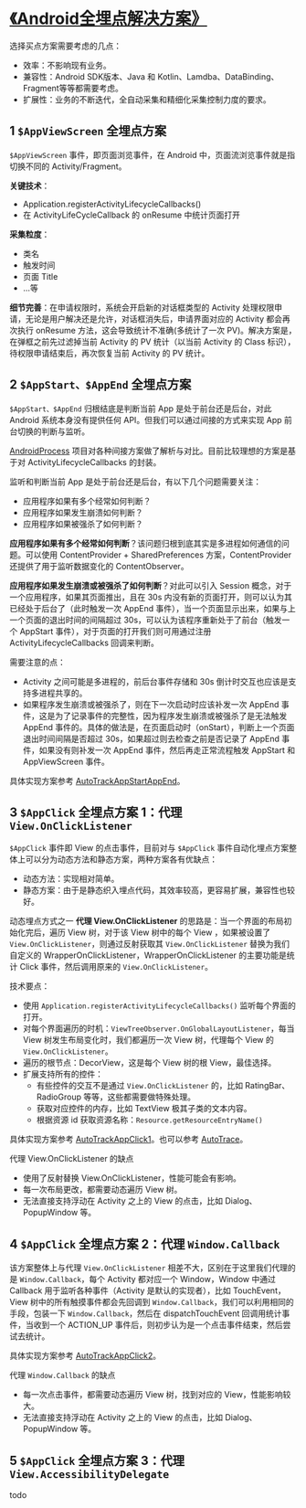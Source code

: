 # [《Android全埋点解决方案》](https://book.douban.com/subject/33400077/)

选择买点方案需要考虑的几点：

- 效率：不影响现有业务。
- 兼容性：Android SDK版本、Java 和 Kotlin、Lamdba、DataBinding、Fragment等等都需要考虑。
- 扩展性：业务的不断迭代，全自动采集和精细化采集控制力度的要求。

## 1 `$AppViewScreen` 全埋点方案

`$AppViewScreen` 事件，即页面浏览事件，在 Android 中，页面流浏览事件就是指切换不同的 Activity/Fragment。

**关键技术**：

- Application.registerActivityLifecycleCallbacks()
- 在 ActivityLifeCycleCallback 的 onResume 中统计页面打开

**采集粒度**：

- 类名
- 触发时间
- 页面 Title
- ...等

**细节完善**：在申请权限时，系统会开启新的对话框类型的 Activity 处理权限申请，无论是用户解决还是允许，对话框消失后，申请界面对应的 Activity 都会再次执行 onResume 方法，这会导致统计不准确(多统计了一次 PV)。解决方案是，在弹框之前先过滤掉当前 Activity 的 PV 统计（以当前 Activity 的 Class 标识），待权限申请结束后，再次恢复当前 Activity 的 PV 统计。

## 2 `$AppStart、$AppEnd` 全埋点方案

`$AppStart、$AppEnd` 归根结底是判断当前 App 是处于前台还是后台，对此 Android 系统本身没有提供任何 API。但我们可以通过间接的方式来实现 App 前台切换的判断与监听。

[AndroidProcess](https://github.com/wenmingvs/AndroidProcess) 项目对各种间接方案做了解析与对比。目前比较理想的方案是基于对 ActivityLifecycleCallbacks 的封装。

监听和判断当前 App 是处于前台还是后台，有以下几个问题需要关注：

- 应用程序如果有多个经常如何判断？
- 应用程序如果发生崩溃如何判断？
- 应用程序如果被强杀了如何判断？

**应用程序如果有多个经常如何判断**？该问题归根到底其实是多进程如何通信的问题。可以使用 ContentProvider + SharedPreferences 方案，ContentProvider 还提供了用于监听数据变化的 ContentObserver。

**应用程序如果发生崩溃或被强杀了如何判断**？对此可以引入 Session 概念，对于一个应用程序，如果其页面推出，且在 30s 内没有新的页面打开，则可以认为其已经处于后台了（此时触发一次 AppEnd 事件），当一个页面显示出来，如果与上一个页面的退出时间的间隔超过 30s，可以认为该程序重新处于了前台（触发一个 AppStart 事件），对于页面的打开我们则可用通过注册 ActivityLifecycleCallbacks 回调来判断。

需要注意的点：

- Activity 之间可能是多进程的，前后台事件存储和 30s 倒计时交互也应该是支持多进程共享的。
- 如果程序发生崩溃或被强杀了，则在下一次启动时应该补发一次 AppEnd 事件，这是为了记录事件的完整性，因为程序发生崩溃或被强杀了是无法触发 AppEnd 事件的。具体的做法是，在页面启动时（onStart），判断上一个页面退出时间间隔是否超过 30s，如果超过则去检查之前是否记录了 AppEnd 事件，如果没有则补发一次 AppEnd 事件，然后再走正常流程触发 AppStart 和 AppViewScreen 事件。

具体实现方案参考 [AutoTrackAppStartAppEnd](https://github.com/wangzhzh/AutoTrackAppStartAppEnd)。

## 3 `$AppClick` 全埋点方案 1：代理 `View.OnClickListener`

`$AppClick` 事件即 View 的点击事件，目前对与 `$AppClick` 事件自动化埋点方案整体上可以分为动态方法和静态方案，两种方案各有优缺点：

- 动态方法：实现相对简单。
- 静态方案：由于是静态织入埋点代码，其效率较高，更容易扩展，兼容性也较好。

动态埋点方式之一 **代理 View.OnClickListener** 的思路是：当一个界面的布局初始化完后，遍历 View 树，对于该 View 树中的每个 View ，如果被设置了 `View.OnClickListener`，则通过反射获取其 `View.OnClickListener` 替换为我们自定义的 WrapperOnClickListener，WrapperOnClickListener 的主要功能是统计 Click 事件，然后调用原来的 `View.OnClickListener`。

技术要点：

- 使用 `Application.registerActivityLifecycleCallbacks()` 监听每个界面的打开。
- 对每个界面遍历的时机：`ViewTreeObserver.OnGlobalLayoutListener`，每当 View 树发生布局变化时，我们都遍历一次 View 树，代理每个 View 的 `View.OnClickListener`。
- 遍历的根节点：DecorView，这是每个 View 树的根 View，最佳选择。
- 扩展支持所有的控件：
  - 有些控件的交互不是通过 `View.OnClickListener` 的，比如 RatingBar、RadioGroup 等等，这些都需要做特殊处理。
  - 获取对应控件的内存，比如 TextView 极其子类的文本内容。
  - 根据资源 id 获取资源名称：`Resource.getResourceEntryName()`

具体实现方案参考 [AutoTrackAppClick1](https://github.com/wangzhzh/AutoTrackAppClick1)。也可以参考 [AutoTrace](https://github.com/fengcunhan/AutoTrace/)。

代理 View.OnClickListener 的缺点

- 使用了反射替换 View.OnClickListener，性能可能会有影响。
- 每一次布局更改，都需要动态遍历 View 树。
- 无法直接支持浮动在 Activity 之上的 View 的点击，比如 Dialog、PopupWindow 等。

## 4 `$AppClick` 全埋点方案 2：代理 `Window.Callback`

该方案整体上与代理 `View.OnClickListener` 相差不大，区别在于这里我们代理的是 `Window.Callback`，每个 Activity 都对应一个 Window，Window 中通过 Callback 用于监听各种事件（Activity 是默认的实现者），比如 TouchEvent，View 树中的所有触摸事件都会先回调到 `Window.Callback`，我们可以利用相同的手段，包装一下 `Window.Callback`，然后在 dispatchTouchEvent 回调用统计事件，当收到一个 ACTION_UP 事件后，则初步认为是一个点击事件结束，然后尝试去统计。

具体实现方案参考 [AutoTrackAppClick2](https://github.com/wangzhzh/AutoTrackAppClick2)。

代理 `Window.Callback` 的缺点

- 每一次点击事件，都需要动态遍历 View 树，找到对应的 View，性能影响较大。
- 无法直接支持浮动在 Activity 之上的 View 的点击，比如 Dialog、PopupWindow 等。

## 5 `$AppClick` 全埋点方案 3：代理 `View.AccessibilityDelegate`

todo
